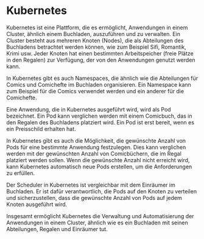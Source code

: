 # Kubernetes

Kubernetes ist eine Plattform, die es ermöglicht, Anwendungen in einem Cluster, ähnlich einem Buchladen, auszuführen und zu verwalten. Ein Cluster besteht aus mehreren Knoten (Nodes), die als Abteilungen des Buchladens betrachtet werden können, wie zum Beispiel Sifi, Romantik, Krimi usw. Jeder Knoten hat einen bestimmten Arbeitspeicher (freie Plätze in den Regalen) zur Verfügung, der von den Anwendungen genutzt werden kann.

In Kubernetes gibt es auch Namespaces, die ähnlich wie die Abteilungen für Comics und Comichefte im Buchladen organisieren. Ein Namespace kann zum Beispiel für die Comics verwendet werden und ein anderer für die Comichefte.

Eine Anwendung, die in Kubernetes ausgeführt wird, wird als Pod bezeichnet. Ein Pod kann verglichen werden mit einem Comicbuch, das in den Regalen des Buchladens platziert wird. Ein Pod ist erst bereit, wenn es ein Preisschild erhalten hat.

In Kubernetes gibt es auch die Möglichkeit, die gewünschte Anzahl von Pods für eine bestimmte Anwendung festzulegen. Dies kann verglichen werden mit der gewünschten Anzahl von Comicbüchern, die im Regal platziert werden sollen. Wenn die gewünschte Anzahl nicht erreicht wird, kann Kubernetes automatisch neue Pods erstellen, um die Anforderungen zu erfüllen.

Der Scheduler in Kubernetes ist vergleichbar mit dem Einräumer im Buchladen. Er ist dafür verantwortlich, die Pods auf den Knoten zu verteilen und sicherzustellen, dass die gewünschte Anzahl von Pods auf jedem Knoten ausgeführt wird.

Insgesamt ermöglicht Kubernetes die Verwaltung und Automatisierung der Anwendungen in einem Cluster, ähnlich wie es ein Buchladen mit seinen Abteilungen, Regalen und Einräumer tut.